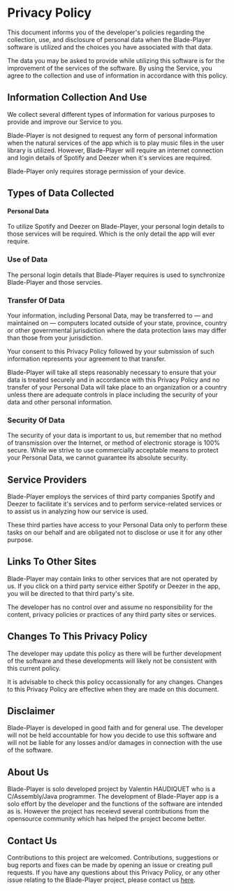 # Privacy Policy

This document informs you of the developer's policies regarding the collection, use, and disclosure of personal data when the Blade-Player software is utilized and the choices you have associated with that data. 

The data you may be asked to provide while utilizing this software is for the improvement of the services of the software. By using the Service, you agree to the collection and use of information in accordance with this policy. 

## Information Collection And Use

We collect several different types of information for various purposes to provide and improve our Service to you.

Blade-Player is not designed to request any form of personal information when the natural services of the app which is to play music files in the user library is utilized. However, Blade-Player will require an internet connection and login details of Spotify and Deezer when it's services are required.

Blade-Player only requires storage permission of your device.

## Types of Data Collected

#### Personal Data

To utilize Spotify and Deezer on Blade-Player, your personal login details to those services will be required. Which is the only detail the app will ever require.


### Use of Data

The personal login details that Blade-Player requires is used to synchronize Blade-Player and those servcies.

### Transfer Of Data

Your information, including Personal Data, may be transferred to — and maintained on — computers located outside of your state, province, country or other governmental jurisdiction where the data protection laws may differ than those from your jurisdiction.

Your consent to this Privacy Policy followed by your submission of such information represents your agreement to that transfer.

Blade-Player will take all steps reasonably necessary to ensure that your data is treated securely and in accordance with this Privacy Policy and no transfer of your Personal Data will take place to an organization or a country unless there are adequate controls in place including the security of your data and other personal information.

### Security Of Data

The security of your data is important to us, but remember that no method of transmission over the Internet, or method of electronic storage is 100% secure. While we strive to use commercially acceptable means to protect your Personal Data, we cannot guarantee its absolute security.

## Service Providers

Blade-Player employs the services of third party companies Spotify and Deezer to facilitate it's services and to perform service-related services or to assist us in analyzing how our service is used.

These third parties have access to your Personal Data only to perform these tasks on our behalf and are obligated not to disclose or use it for any other purpose.

## Links To Other Sites

Blade-Player may contain links to other services that are not operated by us. If you click on a third party service either Spotify or Deezer in the app, you will be directed to that third party's site. 

The developer has no control over and assume no responsibility for the content, privacy policies or practices of any third party sites or services.

## Changes To This Privacy Policy

The developer may update this policy as there will be further development of the software and these developments will likely not be consistent with this current policy.

It is advisable to check this policy occassionally for any changes. Changes to this Privacy Policy are effective when they are made on this document.

## Disclaimer

Blade-Player is developed in good faith and for general use. The developer will not be held accountable for how you decide to use this software and will not be liable for any losses and/or damages in connection with the use of the software. 

## About Us

Blade-Player is solo developed project by Valentin HAUDIQUET who is a C/Assembly/Java programmer.  The development of Blade-Player app is a solo effort by the developer and the functions of the software are intended as is. However the project has receievd several contributions from the opensource community which has helped the project become better.


## Contact Us

Contributions to this project are welcomed. Contributions, suggestions or bug reports and fixes can be made by opening an issue or creating pull requests. If you have any questions about this Privacy Policy, or any other issue relating to the Blade-Player project, please contact us [here](https://github.com/Valou3433/blade-player).

